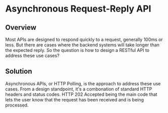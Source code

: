 # Asynchronous Request-Reply API

## Overview

Most APIs are designed to respond quickly to a request, generally 100ms or less. But there are cases where the backend systems will take longer than the expected reply. So the question is how to design a RESTful API to address these use cases? 

## Solution

Asynchronous APIs, or HTTP Polling, is the approach to address these use cases. From a design standpoint, it's a combonation of standard HTTP headers and status codes. HTTP 202 Accepted being the main code that lets the user know that the request has been received and is being processed.
